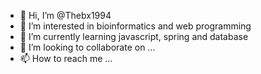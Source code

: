 - 👋 Hi, I’m @Thebx1994
- 👀 I’m interested in bioinformatics and web programming 
- 🌱 I’m currently learning javascript, spring and database 
- 💞️ I’m looking to collaborate on ...
- 📫 How to reach me ...

<!---
Thebx1994/Thebx1994 is a ✨ special ✨ repository because its `README.md` (this file) appears on your GitHub profile.
You can click the Preview link to take a look at your changes.
--->
